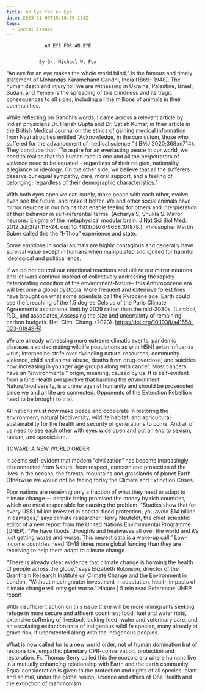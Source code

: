 ```yaml
---
title: An Eye for an Eye
date: 2023-11-09T15:18:55.134Z
tags:
  - Social issues
---
```

                  AN EYE FOR AN EYE


                By Dr. Michael W. Fox 


“An eye for an eye makes the whole world blind,” is the famous and timely statement of Mohandas Karamchand Gandhi, India (1869- 1948). The human death and injury toll we are witnessing in Ukraine, Palestine, Israel, Sudan, and Yemen is the spreading of this blindness and its tragic consequences to all sides, including all the millions of animals in their communities. 

While reflecting on Gandhi’s words, I came across a relevant article by Indian physicians Dr. Harish Gupta and Dr. Satish Kumar, in their article in the British Medical Journal on the ethics of gaining medical information from Nazi atrocities entitled “Acknowledge, in the curriculum, those who suffered for the advancement of medical science.” ( BMJ 2020;368:m714). They conclude that: “To aspire for an everlasting peace in our world, we need to realise that the human race is one and all the perpetrators of violence need to be equated - regardless of their religion, nationality, allegiance or ideology. On the other side, we believe that all the sufferers deserve our equal sympathy, care, moral support, and a feeling of belonging; regardless of their demographic characteristics.”


With both eyes open we can surely, make peace with each other, evolve, even see the future, and make it better. We and other social animals have mirror neurons in our brains that enable feeling for others and interpretation of their behavior in self-referential terms. (Acharya S, Shukla S. Mirror neurons: Enigma of the metaphysical modular brain. J Nat Sci Biol Med. 2012 Jul;3(2):118-24. doi: 10.4103/0976-9668.101878.). Philosopher Martin Buber called this the “I-Thou” experience and state. 

Some emotions in social animals are highly contagious and generally have survival value except in humans when manipulated and ignited for harmful ideological and political ends.


If we do not control our emotional reactions and utilize our mirror neurons and let wars continue instead of collectively addressing the rapidly deteriorating condition of the environment-Nature- this Anthropocene era will become a global dystopia.  More frequent and extensive forest fires have brought on what some scientists call the Pyrocene age. Earth could see the breaching of the 1.5 degree Celsius of the Paris Climate Agreement’s aspirational limit by 2029 rather than the mid-2030s. (Lamboll, R.D., and associates, Assessing the size and uncertainty of remaining carbon budgets. Nat. Clim. Chang. (2023). https://doi.org/10.1038/s41558-023-01848-5).


We are already witnessing more extreme climatic events, pandemic diseases also decimating wildlife populations as with H5N1 avian influenza virus; internecine strife over dwindling natural resources, community violence, child and animal abuse, deaths from drug-overdose; and suicides now increasing in younger age groups along with cancer. Most cancers have an “environmental” origin, meaning, caused by us.
 It is self-evident from a One Health perspective that harming the environment, Nature/biodiversity, is a crime against humanity and should be prosecuted since we and all life are connected. Opponents of the Extinction Rebellion need to be brought to trial.


All nations must now make peace and cooperate in restoring the environment, natural biodiversity, wildlife habitat, and agricultural sustainability for the health and security of generations to come. And all of us need to see each other with eyes wide open and put an end to sexism, racism, and speciesism.

TOWARD A NEW WORLD ORDER

It seems self-evident that modern “civilization” has become increasingly disconnected from Nature, from respect, concern and protection of the lives in the oceans, the forests, mountains and grasslands of planet Earth. Otherwise we would not be facing today the Climate and Extinction Crises.

Poor nations are receiving only a fraction of what they need to adapt to climate change — despite being promised the money by rich countries, which are most responsible for causing the problem. “Studies show that for every US$1 billion invested in coastal flood protection, you avoid $14 billion in damages,” says climate researcher Henry Neufeldt, the chief scientific editor of a new report from the United Nations Environmental Programme (UNEP). “We have floods, droughts and heatwaves all over the world and it’s just getting worse and worse. This newest data is a wake-up call.” Low-income countries need 10–18 times more global funding than they are receiving to help them adapt to climate change.

“There is already clear evidence that climate change is harming the health of people across the globe,” says Elizabeth Robinson, director of the Grantham Research Institute on Climate Change and the Environment in London. “Without much greater investment in adaptation, health impacts of climate change will only get worse.” Nature | 5 min read Reference: UNEP report


With insufficient action on this issue there will be more immigrants seeking refuge in more secure and affluent countries; food, fuel and water riots, extensive suffering of livestock lacking feed, water and veterinary care, and an escalating extinction-rate of indigenous wildlife species, many already at grave risk, if unprotected along with the indigenous peoples.


What is now called for is a new world order, not of human domination but of responsible, empathic planetary CPR-conservation, protection and restoration. Fr. Thomas Berry called this the ecozoic era where humans live in a mutually enhancing relationship with Earth and the earth community. Equal consideration is given to the protection and rights of all species, plant and animal, under the global vision, science and ethics of One Health and the extinction of mammonism.






